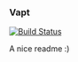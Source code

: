 ### Vapt

[![Build Status](https://travis-ci.org/thunder-js/vapt.svg?branch=master)](https://travis-ci.org/thunder-js/vapt)

A nice readme :)
